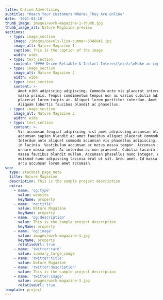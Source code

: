 ```yaml
---
title: Online Advertising
subtitle: "Reach Your Customers Where\_They Are Online"
date: '2021-01-10'
thumb_image: images/work-magazine-1-thumb.jpg
thumb_image_alt: Nature Magazine preview
sections:
  - type: image_section
    image: /images/pexels-liza-summer-6348041.jpg
    image_alt: Nature Magazine 1
    caption: This is the caption of the image
    width: wide
  - type: text_section
    content: "#### Drive Reliable & Instant Interest\n\n\r\nMake an impact on your marketing quickly by combing ad strategy, ad targeting and campaign planning to build an instant marketing funnel!\n\n\n\n#### Reach A Wider Target Audience&#xD;&#xA;\n\nOnline Ad Campaigns can reach a global market with detailed targeting abilities and many specialized ad networks to choose from.\n\n\n\n#### Consistent & Measurable Traffic&#xD;&#xA;\n\nSending ad traffic to a high-converting landing page or website can be a powerful method for reaching your marketing goals, on demand!\n"
  - type: image_section
    image_alt: Nature Magazine 2
    width: wide
  - type: text_section
    content: >-
      Amet nibh adipiscing adipiscing. Commodo ante vis placerat interdum massa
      massa primis. Tempus condimentum tempus non ac varius cubilia adipiscing
      placerat lorem turpis at. Aliquet lorem porttitor interdum. Amet lacus.
      Aliquam lobortis faucibus blandit ac phasellus.
  - type: image_section
    image_alt: Nature Magazine 3
    width: wide
  - type: text_section
    content: >-
      Vis accumsan feugiat adipiscing nisl amet adipiscing accumsan blandit
      accumsan sapien blandit ac amet faucibus aliquet placerat commodo.
      Interdum ante aliquet commodo accumsan vis phasellus adipiscing. Ornare a
      in lacinia. Vestibulum accumsan ac metus massa tempor. Accumsan in lacinia
      ornare massa amet. Ac interdum ac non praesent. Cubilia lacinia interdum
      massa faucibus blandit nullam. Accumsan phasellus nunc integer. Accumsan
      euismod nunc adipiscing lacinia erat ut sit. Arcu amet. Id massa aliquet
      arcu accumsan lorem amet accumsan.
seo:
  type: stackbit_page_meta
  title: Nature Magazine
  description: This is the sample project description
  extra:
    - name: 'og:type'
      value: website
      keyName: property
    - name: 'og:title'
      value: Nature Magazine
      keyName: property
    - name: 'og:description'
      value: This is the sample project description
      keyName: property
    - name: 'og:image'
      value: images/work-magazine-1.jpg
      keyName: property
      relativeUrl: true
    - name: 'twitter:card'
      value: summary_large_image
    - name: 'twitter:title'
      value: Nature Magazine
    - name: 'twitter:description'
      value: This is the sample project description
    - name: 'twitter:image'
      value: images/work-magazine-1.jpg
      relativeUrl: true
template: project
---
```


